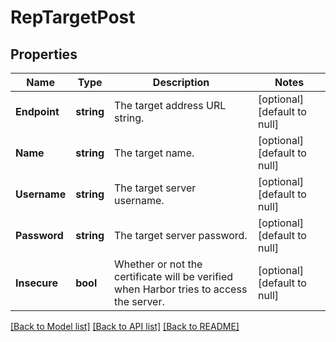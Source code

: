 # RepTargetPost

## Properties
Name | Type | Description | Notes
------------ | ------------- | ------------- | -------------
**Endpoint** | **string** | The target address URL string. | [optional] [default to null]
**Name** | **string** | The target name. | [optional] [default to null]
**Username** | **string** | The target server username. | [optional] [default to null]
**Password** | **string** | The target server password. | [optional] [default to null]
**Insecure** | **bool** | Whether or not the certificate will be verified when Harbor tries to access the server. | [optional] [default to null]

[[Back to Model list]](../README.md#documentation-for-models) [[Back to API list]](../README.md#documentation-for-api-endpoints) [[Back to README]](../README.md)


